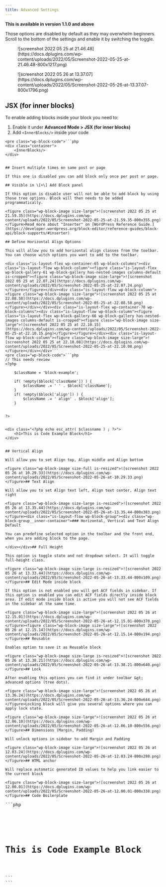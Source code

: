 ```yaml
---
title: Advanced Settings
---
```


**This is available in version 1.1.0 and above**

Those options are disabled by default as they may overwhelm beginners. Scroll to the bottom of the settings and enable it by switching the toggle.

<div class="is-layout-flex wp-container-60 wp-block-columns">
<div class="is-layout-flow wp-block-column">

<figure class="wp-block-image size-large">![screenshot 2022 05 25 at 21.46.48](https://docs.dplugins.com/wp-content/uploads/2022/05/Screenshot-2022-05-25-at-21.46.48-800x1217.png)</figure></div><div class="is-layout-flow wp-block-column"><figure class="wp-block-image size-large">![screenshot 2022 05 26 at 13.37.07](https://docs.dplugins.com/wp-content/uploads/2022/05/Screenshot-2022-05-26-at-13.37.07-800x1796.png)</figure></div></div>

## JSX (for inner blocks)

To enable adding blocks inside your block you need to:

1. Enable it under **Advanced Mode &gt; JSX (for inner blocks)**
2. Add `<InnerBlocks/>` inside your code

```
<pre class="wp-block-code">```php
<div class="container">
    <InnerBlocks/>
</div>
```
```

## Insert multiple times on same post or page

If this one is disabled you can add block only once per post or page.

## Visible in \[+\] Add Block panel

If this option is disable user will not be able to add block by using those tree options. Block will then needs to be added programmatically.

<figure class="wp-block-image size-large">![screenshot 2022 05 25 at 21.59.35](https://docs.dplugins.com/wp-content/uploads/2022/05/Screenshot-2022-05-25-at-21.59.35-800x355.png)</figure>Read more about "Inserter" on [WordPress Reference Guide.](https://developer.wordpress.org/block-editor/reference-guides/block-api/block-supports/#inserter)

## Define Horizontal Align Options

This will allow you to add horizontal align classes from the toolbar. You can choose witch options you want to add to the toolbar.

<div class="is-layout-flex wp-container-65 wp-block-columns"><div class="is-layout-flow wp-block-column"><figure class="is-layout-flex wp-block-gallery-61 wp-block-gallery has-nested-images columns-default is-cropped"><figure class="wp-block-image size-large">![screenshot 2022 05 25 at 22.07.24](https://docs.dplugins.com/wp-content/uploads/2022/05/Screenshot-2022-05-25-at-22.07.24.png)</figure></figure></div><div class="is-layout-flow wp-block-column"><figure class="wp-block-image size-large">![screenshot 2022 05 25 at 22.08.58](https://docs.dplugins.com/wp-content/uploads/2022/05/Screenshot-2022-05-25-at-22.08.58.png)</figure></div></div><div class="is-layout-flex wp-container-70 wp-block-columns"><div class="is-layout-flow wp-block-column"><figure class="is-layout-flex wp-block-gallery-66 wp-block-gallery has-nested-images columns-default is-cropped"><figure class="wp-block-image size-large">![screenshot 2022 05 25 at 22.10.15](https://docs.dplugins.com/wp-content/uploads/2022/05/Screenshot-2022-05-25-at-22.10.15.png)</figure></figure></div><div class="is-layout-flow wp-block-column"><figure class="wp-block-image size-large">![screenshot 2022 05 25 at 22.10.08](https://docs.dplugins.com/wp-content/uploads/2022/05/Screenshot-2022-05-25-at-22.10.08.png)</figure></div></div>```
<pre class="wp-block-code">```php
// This needs review
<?php

    $className = 'block-example';

    if( !empty($block['className']) ) {
        $className .= ' ' . $block['className'];
    }
    if( !empty($block['align']) ) {
        $className .= ' align' . $block['align'];
    }


?>


<div class="<?php echo esc_attr( $classname ) ; ?>">
    <h1>This is Code Example Block</h1>
</div>
```
```

## Vertical Align

Will allow you to set Align top, Align middle and Align bottom

<figure class="wp-block-image size-full is-resized">![screenshot 2022 05 26 at 10.29.33](https://docs.dplugins.com/wp-content/uploads/2022/05/Screenshot-2022-05-26-at-10.29.33.png)</figure>## Text Align

Will allow you to set Align text left, Align text center, Align text right

<figure class="wp-block-image size-large is-resized">![screenshot 2022 05 26 at 13.35.44](https://docs.dplugins.com/wp-content/uploads/2022/05/Screenshot-2022-05-26-at-13.35.44-800x383.png)</figure><div class="is-layout-flow wp-block-group"><div class="wp-block-group__inner-container">### Horizontal, Vertical and Text Align Default

You can predefine selected option in the toolbar and the front end, when you are adding block to the page.

</div></div>## Full Height

This option is toggle state and not dropdown select. It will toggle full-height class.

<figure class="wp-block-image size-large is-resized">![screenshot 2022 05 26 at 13.33.44](https://docs.dplugins.com/wp-content/uploads/2022/05/Screenshot-2022-05-26-at-13.33.44-800x109.png)</figure>## Edit Mode inside block

If this option is not enabled you will get ACF fields in sidebar. If this option is enabled you can edit ACF fields directly inside block area. If edit mode inside block is active you will not see ACF fields in the sidebar at the same time.

<figure class="wp-block-image size-large">![screenshot 2022 05 26 at 12.15.01](https://docs.dplugins.com/wp-content/uploads/2022/05/Screenshot-2022-05-26-at-12.15.01-800x370.png)</figure><figure class="wp-block-image size-large">![screenshot 2022 05 26 at 12.15.14](https://docs.dplugins.com/wp-content/uploads/2022/05/Screenshot-2022-05-26-at-12.15.14-800x194.png)</figure>## Reusable

Enables option to save it as Reusable block

<figure class="wp-block-image size-large is-resized">![screenshot 2022 05 26 at 13.38.21](https://docs.dplugins.com/wp-content/uploads/2022/05/Screenshot-2022-05-26-at-13.38.21-800x640.png)</figure>## Lock

After enabling this options you can find it under toolbar &gt; advanced options (tree dots).

<figure class="wp-block-image size-large">![screenshot 2022 05 26 at 13.36.24](https://docs.dplugins.com/wp-content/uploads/2022/05/Screenshot-2022-05-26-at-13.36.24-800x644.png)</figure>Locking block will give you several options where you can apply lock state.

<figure class="wp-block-image size-large">![screenshot 2022 05 26 at 12.06.10](https://docs.dplugins.com/wp-content/uploads/2022/05/Screenshot-2022-05-26-at-12.06.10-800x556.png)</figure>## Dimensions (Margin, Padding)

Will unlock options in sidebar to add Margin and Padding

<figure class="wp-block-image size-large">![screenshot 2022 05 26 at 12.03.24](https://docs.dplugins.com/wp-content/uploads/2022/05/Screenshot-2022-05-26-at-12.03.24-800x298.png)</figure>## HTML anchor

Will replace automatic generated ID values to help you link easier to the current block

<figure class="wp-block-image size-large">![screenshot 2022 05 26 at 12.00.01](https://docs.dplugins.com/wp-content/uploads/2022/05/Screenshot-2022-05-26-at-12.00.01-800x338.png)</figure>## Code Boilerplate

```
<pre class="wp-block-code">```php
<?php


    if(isset($_GET['print_block_args'])){
        echo ""; print_r($block); "";
    }
    // Get ID
    $id = 'block-example-' . $block['id'];

    // Get HTML anchor
    if( !empty($block['supports']['anchor']) ) {
        $id = $block['supports']['anchor'];
    }

    // Set Default Class 
    $className = 'block-example';

    if( !empty($block['className']) ) {
        $className .= ' ' . $block['className'];
    }

    // Get Horizontal Class
    if( !empty($block['align']) ) {
        $className .= ' align-' . $block['align'];
    }

    // Get Vertical Class (Inner Content Align)
    if( !empty($block['align_content']) ) {
        $className .= ' vertical-align-' . $block['align_content'];
    }

    // Get Text Align Class
    if( !empty($block['align_text']) ) {
        $className .= ' text-align-' . $block['align_text'];
    }

    // Get Full Height Class
    if( !empty($block['full_height']) ) {
        $className .= ' full-height';
    }

    // echo '';
    // print_r($block);


?>

<div    

    id="<?php echo esc_attr( $id ); ?>"
    class="<?php echo esc_attr( $className ) ; ?>">
    
    <h1>This is Code Example Block</h1>
    
</div>    
```
```